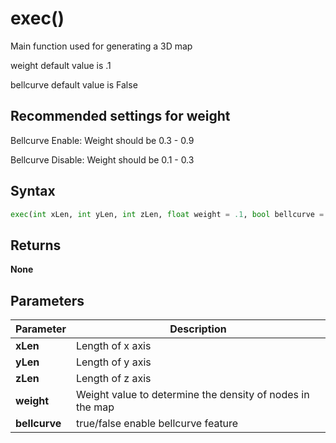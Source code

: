 # exec()
Main function used for generating a 3D map

weight default value is .1

bellcurve default value is False

## Recommended settings for weight

Bellcurve Enable:   Weight should be 0.3 - 0.9

Bellcurve Disable:  Weight should be 0.1 - 0.3

## Syntax
```python
exec(int xLen, int yLen, int zLen, float weight = .1, bool bellcurve = False)
```

## Returns
**None**

## Parameters
|Parameter      |Description                                                            |
|---------------|-----------------------------------------------------------------------|
|**xLen**   |Length of x axis|
|**yLen**   |Length of y axis|
|**zLen**   |Length of z axis|
|**weight**   |Weight value to determine the density of nodes in the map|
|**bellcurve**   |true/false enable bellcurve feature|